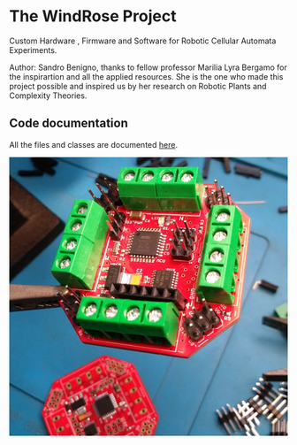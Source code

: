 # The WindRose Project
Custom Hardware , Firmware and Software for Robotic Cellular Automata Experiments.

<p>Author: Sandro Benigno, thanks to fellow professor Marilia Lyra Bergamo for the inspirartion and all the applied resources. 
She is the one who made this project possible and inspired us by her research on Robotic Plants and Complexity Theories.</p>

## Code documentation
All the files and classes are documented <a target="_blank" rel="noopener noreferrer" href="https://sandrobenigno.github.io/WindRose/html/index.html">here</a>.

<p><img src="docs/images/wr_board.jpg"></p>
